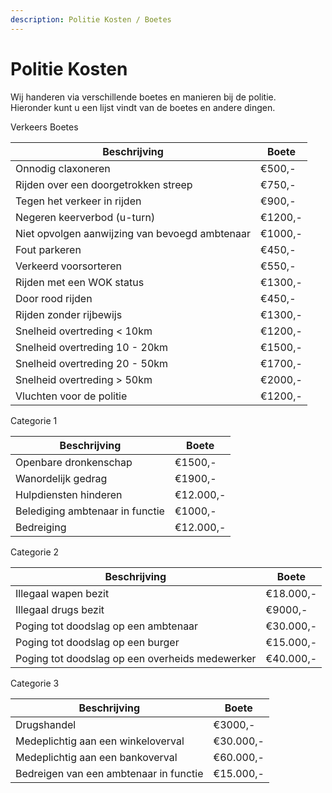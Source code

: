 ```yaml
---
description: Politie Kosten / Boetes
---
```


# Politie Kosten

Wij handeren via verschillende boetes en manieren bij de politie.  
Hieronder kunt u een lijst vindt van de boetes en andere dingen.

Verkeers Boetes

| Beschrijving | Boete |
|--|--|
| Onnodig claxoneren | €500,- |
| Rijden over een doorgetrokken streep | €750,- |
| Tegen het verkeer in rijden| €900,- |
| Negeren keerverbod (u-turn) | €1200,- |
| Niet opvolgen aanwijzing van bevoegd ambtenaar | €1000,- |
| Fout parkeren | €450,- |
| Verkeerd voorsorteren | €550,- |
| Rijden met een WOK status  | €1300,- |
| Door rood rijden | €450,- |
| Rijden zonder rijbewijs | €1300,- |
| Snelheid overtreding < 10km | €1200,- |
| Snelheid overtreding 10 - 20km | €1500,- |
| Snelheid overtreding 20 - 50km | €1700,- |
| Snelheid overtreding > 50km | €2000,- |
| Vluchten voor de politie | €1200,- |

Categorie 1

| Beschrijving | Boete |
|--|--|
| Openbare dronkenschap | €1500,- |
| Wanordelijk gedrag | €1900,- |
| Hulpdiensten hinderen | €12.000,- |
| Belediging ambtenaar in functie | €1000,- |
| Bedreiging | €12.000,- |

Categorie 2

| Beschrijving | Boete |
|--|--|
| Illegaal wapen bezit | €18.000,- |
| Illegaal drugs bezit | €9000,- |
| Poging tot doodslag op een ambtenaar | €30.000,- |
| Poging tot doodslag op een burger | €15.000,- |
| Poging tot doodslag op een overheids medewerker | €40.000,- |

Categorie 3

| Beschrijving | Boete |
|--|--|
| Drugshandel | €3000,- |
| Medeplichtig aan een winkeloverval | €30.000,- |
| Medeplichtig aan een bankoverval | €60.000,- |
| Bedreigen van een ambtenaar in functie | €15.000,- |

